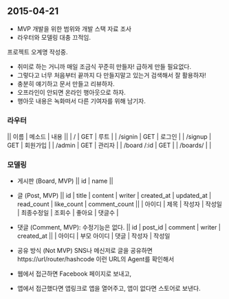 ## 2015-04-21
 - MVP 개발을 위한 범위와 개발 스택 자료 조사
 - 라우터와 모델링 대충 끄적임.

프로젝트 오계명 작성중. 
 - 취미로 하는 거니까 매일 조금식 꾸준히 만들자! 급하게 만들 필요없다. 
 - 그렇다고 너무 처음부터 끝까지 다 만들지말고 있는거 검색해서 잘 활용하자!
 - 충분히 얘기하고 문서 만들고 리뷰하자. 
 - 오프라인이 안되면 온라인 행아웃으로 하자. 
 - 행아웃 내용은 녹화떠서 다른 기여자를 위해 남기자. 

### 라우터 
 || 이름        | 메소드 | 내용 || 
 | /           | GET  | 루트 | 
 | /signin     | GET  | 로그인 |
 | /signup     | GET  | 회원가입 | 
 | /admin      | GET  | 관리자 |
 | /board /:id | GET  |
 | /boards/    |      |

### 모델링
 - 게시판 (Board, MVP)
  || id | name || 

 - 글 (Post, MVP)
  || id | title | content | writer | created_at | updated_at | read_count | like_count | comment_count ||
  | 아이디 | 제목 | 작성자 | 작성일 | 최종수정일 | 조회수 | 좋아요 | 댓글수 |

 - 댓글 (Comment, MVP): 수정기능은 없다. 
  || id | post_id | comment | writer | created_at ||
  | 아이디 | 부모 아이디 | 댓글 | 작성자 | 작성일

 - 공유 방식 (Not MVP)
  SNS나 메신저로 글을 공유하면 https://url/router/hashcode 이런 URL의 Agent를 확인해서 
  - 웹에서 접근하면 Facebook 페이지로 보내고, 
  - 앱에서 접근했다면 앱링크로 앱을 열어주고, 앱이 없다면 스토어로 보낸다.
